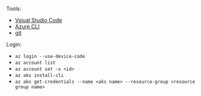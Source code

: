 
Tools:
- [Vsiual Studio Code](https://code.visualstudio.com/)
- [Azure CLI](https://docs.microsoft.com/en-us/cli/azure/install-azure-cli?view=azure-cli-latest)
- [git](https://git-scm.com/downloads)

Login:
- `az login --use-device-code`
- `az account list`
- `az account set -s <id>`
- `az aks install-cli`
- `az aks get-credentials --name <aks name> --resource-group <resource group name>`
